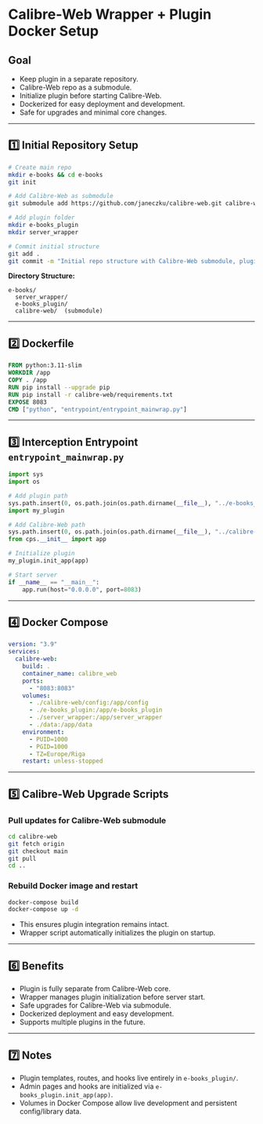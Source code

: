 # Calibre-Web Wrapper + Plugin Docker Setup

## Goal
- Keep plugin in a separate repository.
- Calibre-Web repo as a submodule.
- Initialize plugin before starting Calibre-Web.
- Dockerized for easy deployment and development.
- Safe for upgrades and minimal core changes.

---

## 1️⃣ Initial Repository Setup

```bash
# Create main repo
mkdir e-books && cd e-books
git init

# Add Calibre-Web as submodule
git submodule add https://github.com/janeczku/calibre-web.git calibre-web

# Add plugin folder
mkdir e-books_plugin
mkdir server_wrapper

# Commit initial structure
git add .
git commit -m "Initial repo structure with Calibre-Web submodule, plugin, and wrapper"
```

**Directory Structure:**
```
e-books/
  server_wrapper/
  e-books_plugin/
  calibre-web/  (submodule)
```

---

## 2️⃣ Dockerfile

```dockerfile
FROM python:3.11-slim
WORKDIR /app
COPY . /app
RUN pip install --upgrade pip
RUN pip install -r calibre-web/requirements.txt
EXPOSE 8083
CMD ["python", "entrypoint/entrypoint_mainwrap.py"]
```

---

## 3️⃣ Interception Entrypoint `entrypoint_mainwrap.py`

```python
import sys
import os

# Add plugin path
sys.path.insert(0, os.path.join(os.path.dirname(__file__), "../e-books_plugin"))
import my_plugin

# Add Calibre-Web path
sys.path.insert(0, os.path.join(os.path.dirname(__file__), "../calibre-web"))
from cps.__init__ import app

# Initialize plugin
my_plugin.init_app(app)

# Start server
if __name__ == "__main__":
    app.run(host="0.0.0.0", port=8083)
```

---

## 4️⃣ Docker Compose

```yaml
version: "3.9"
services:
  calibre-web:
    build: .
    container_name: calibre_web
    ports:
      - "8083:8083"
    volumes:
      - ./calibre-web/config:/app/config
      - ./e-books_plugin:/app/e-books_plugin
      - ./server_wrapper:/app/server_wrapper
      - ./data:/app/data
    environment:
      - PUID=1000
      - PGID=1000
      - TZ=Europe/Riga
    restart: unless-stopped
```

---

## 5️⃣ Calibre-Web Upgrade Scripts

### Pull updates for Calibre-Web submodule
```bash
cd calibre-web
git fetch origin
git checkout main
git pull
cd ..
```

### Rebuild Docker image and restart
```bash
docker-compose build
docker-compose up -d
```

- This ensures plugin integration remains intact.
- Wrapper script automatically initializes the plugin on startup.

---

## 6️⃣ Benefits
- Plugin is fully separate from Calibre-Web core.
- Wrapper manages plugin initialization before server start.
- Safe upgrades for Calibre-Web via submodule.
- Dockerized deployment and easy development.
- Supports multiple plugins in the future.

---

## 7️⃣ Notes
- Plugin templates, routes, and hooks live entirely in `e-books_plugin/`.
- Admin pages and hooks are initialized via `e-books_plugin.init_app(app)`.
- Volumes in Docker Compose allow live development and persistent config/library data.
